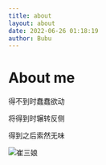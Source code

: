 ```yaml
---
title: about
layout: about
date: 2022-06-26 01:18:19
author: Bubu
---
```

# About me

得不到时蠢蠢欲动

将得到时辗转反侧

得到之后索然无味

![崔三娘](https://cdn.jsdelivr.net/gh/bubumua/image-store@master/assets/202211122127319.jpg)
